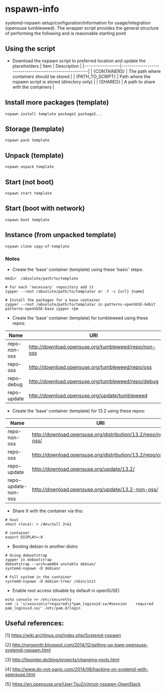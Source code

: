 # nspawn-info
systemd-nspawn setup/configuration/information for usage/integration (opensuse tumbleweed). The wrapper 
script provides the general structure of performing the following and is reasonable starting point

## Using the script
* Download the nspawn script to preferred location and update the placeholders
| Item             | Description                                             |
|------------------|---------------------------------------------------------|
| {CONTAINERS}     | The path where containers should be stored              |
| {PATH_TO_SCRIPT} | Path where the nspawn script is stored (directory only) |
| {SHARED}         | A path to share with the containers                     |

## Install more packages (template)
```text
nspawn install template package1 package2...
```

## Storage (template)
```text
nspawn pack template
```

## Unpack (template)
```text
nspawn unpack template
```

## Start (not boot)
```text'
nspawn start template
```

## Start (boot with network)
```text
nspawn boot template
```

## Instance (from unpacked template)
```text
nspawn clone copy-of-template
```

### Notes
* Create the 'base' container (template) using these 'basic' steps:
```text
mkdir  /absolute/path/to/template

# For each 'necessary' repository add it
zypper --root /absolute/path/to/template/ ar -f -c {url} {name}

# Install the packages for a base container
zypper --root /absolute/path/to/template/ in patterns-openSUSE-64bit patterns-openSUSE-base zypper rpm
```

* Create the 'base' container (template) for tumbleweed using these repos:

| Name         | URI                                                    |
|--------------|--------------------------------------------------------|
| repo-non-oss | http://download.opensuse.org/tumbleweed/repo/non-oss   |
| repo-oss     | http://download.opensuse.org/tumbleweed/repo/oss       |
| repo-debug   | http://download.opensuse.org/tumbleweed/repo/debug     |
| repo-update  | http://download.opensuse.org/update/tumbleweed         |


* Create the 'base' container (template) for 13.2 using these repos:

| Name                | URI                                                           |
|---------------------|---------------------------------------------------------------|
| repo-non-oss        | http://download.opensuse.org/distribution/13.2/repo/non-oss/  |
| repo-oss            | http://download.opensuse.org/distribution/13.2/repo/oss/      |
| repo-update         | http://download.opensuse.org/update/13.2/                     |
| repo-update-non-oss | http://download.opensuse.org/update/13.2-non-oss/             |

* Share X with the container via this:
```text
# host
xhost +local: > /dev/null 2>&1

# container
export DISPLAY=:0
```
* Booting debian in another distro
```text
# Using debootstrap
zypper in debootstrap
debootstrap --arch=amd64 unstable debian/
systemd-nspawn -D debian/

# Full system in the container
systemd-nspawn -D debian-tree/ /sbin/init
```

* Enable root access (disable by default in openSUSE)
```text
echo console >> /etc/securetty
sed -i 's/session\s*required\s*pam_loginuid.so/#session    required     pam_loginuid.so/' /etc/pam.d/login
```

## Useful references:
[1] https://wiki.archlinux.org/index.php/Systemd-nspawn

[2] http://rorgoroth.blogspot.com/2014/12/setting-up-bare-opensuse-systemd-nspawn.html

[3] http://0pointer.de/blog/projects/changing-roots.html

[4] http://www.do-not-panic.com/2014/08/hacking-on-systemd-with-opensuse.html

[5] https://en.opensuse.org/User:Tsu2/chroot-nspawn-OpenStack
